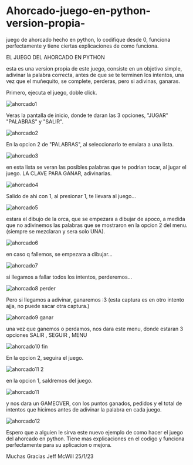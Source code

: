 # Ahorcado-juego-en-python-version-propia-
juego de ahorcado hecho en python, lo codifique desde 0, funciona perfectamente y tiene ciertas explicaciones de como funciona.

EL JUEGO DEL AHORCADO EN PYTHON

esta es una version propia de este juego, consiste en un objetivo simple, adivinar la palabra correcta, antes de que se
te terminen los intentos, una vez que el muñequito, se complete, perderas, pero si adivinas, ganaras.

Primero, ejecuta el juego, doble click.

![ahorcado1](https://user-images.githubusercontent.com/111131531/214633733-41eeb26e-6a8f-4f71-9604-e6b6d48a3b7b.png)

Veras la pantalla de inicio, donde te daran las 3 opciones, "JUGAR" "PALABRAS" y "SALIR".

![ahorcado2](https://user-images.githubusercontent.com/111131531/214633738-a5b0ff35-1826-4da6-90d0-8209698ac851.png)

En la opcion 2 de "PALABRAS", al seleccionarlo te enviara a una lista. 

![ahorcado3](https://user-images.githubusercontent.com/111131531/214633742-922ba420-76dc-4cd8-b7d0-831c38e6ae07.png)

en esta lista se veran las posibles palabras que te podrian tocar, al jugar el juego. LA CLAVE PARA GANAR, adivinarlas.

![ahorcado4](https://user-images.githubusercontent.com/111131531/214633744-9c3da1f4-a2ef-4ce2-bfb7-e2c171573bfc.png)

Salido de ahi con 1, al presionar 1, te llevara al juego...

![ahorcado5](https://user-images.githubusercontent.com/111131531/214633752-28e64332-8568-4b3f-96e4-76bb7a47e344.png)

estara el dibujo de la orca, que se empezara a dibujar de apoco, a medida que no adivinemos las palabras que se mostraron
en la opcion 2 del menu. (siempre se mezclaran y sera solo UNA).

![ahorcado6](https://user-images.githubusercontent.com/111131531/214633755-be206a74-0552-4821-b948-2af57fb21f88.png)

en caso q fallemos, se empezara a dibujar...

![ahorcado7](https://user-images.githubusercontent.com/111131531/214633757-d2f49619-9f52-4814-b3c4-76a484fc6f4c.png)

si llegamos a fallar todos los intentos, perderemos...

![ahorcado8 perder](https://user-images.githubusercontent.com/111131531/214633760-7cf422e3-9931-4357-87b0-7881e8f04f3e.png)

Pero si llegamos a adivinar, ganaremos :3 (esta captura es en otro intento ajja, no puede sacar otra captura.)

![ahorcado9 ganar](https://user-images.githubusercontent.com/111131531/214633770-fd094206-b354-4a45-934a-4281a5069212.png)

una vez que ganemos o perdamos, nos dara este menu, donde estaran 3 opciones SALIR , SEGUIR , MENU

![ahorcado10 fin](https://user-images.githubusercontent.com/111131531/214633707-ea3cdf75-4f70-4335-84b0-e9125501100c.png)

En la opcion 2, seguira el juego.

![ahorcado11 2](https://user-images.githubusercontent.com/111131531/214633714-3d1eb4b0-f0cf-4edc-ae46-75b1a36c852b.png)

en la opcion 1, saldremos del juego.

![ahorcado11](https://user-images.githubusercontent.com/111131531/214633718-7f4275e0-c9c5-48b6-a328-a7e9ee00f844.png)

y nos dara un GAMEOVER, con los puntos ganados, pedidos y el total de intentos que hicimos antes de adivinar la palabra en cada juego.

![ahorcado12](https://user-images.githubusercontent.com/111131531/214633726-99000422-76d7-4641-a484-9dbe2bf51d54.png)

Espero que a alguien le sirva este nuevo ejemplo de como hacer el juego del ahorcado en python. Tiene mas explicaciones en el codigo y 
funciona perfectamente para su aplicacion o mejora. 

Muchas Gracias
Jeff McWill
25/1/23
